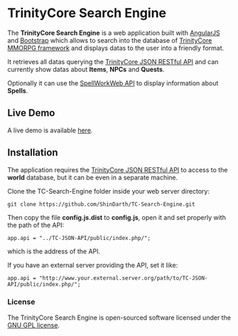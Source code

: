 # TrinityCore Search Engine

The **TrinityCore Search Engine** is a web application built with [AngularJS](https://angularjs.org/) and [Bootstrap](http://getbootstrap.com) which allows to search into the database of [TrinityCore MMORPG framework](https://github.com/TrinityCore/TrinityCore) and displays datas to the user into a friendly format.

It retrieves all datas querying the [TrinityCore JSON RESTful API](https://github.com/ShinDarth/TC-JSON-API/) and can currently show datas about **Items**, **NPCs** and **Quests**.

Optionally it can use the [SpellWorkWeb API](https://github.com/TrinityCore/spellwork_cs/tree/refactor) to display information about **Spells**. 

## Live Demo

A live demo is available [here](http://usefulness.altervista.org/TC-Search-Engine/).

## Installation

The application requires the [TrinityCore JSON RESTful API](https://github.com/ShinDarth/TC-JSON-API/) to access to the **world** database, but it can be even in a separate machine.

Clone the TC-Search-Engine folder inside your web server directory:

`git clone https://github.com/ShinDarth/TC-Search-Engine.git`

Then copy the file **config.js.dist** to **config.js**, open it and set properly with the path of the API:

`app.api = "../TC-JSON-API/public/index.php/";`

which is the address of the API.

If you have an external server providing the API, set it like:

`app.api = "http://www.your.external.server.org/path/to/TC-JSON-API/public/index.php/";`

### License

The TrinityCore Search Engine is open-sourced software licensed under the [GNU GPL license](https://github.com/ShinDarth/TC-Search-Engine/blob/master/LICENSE).
